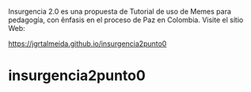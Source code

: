 Insurgencia 2.0 es una propuesta de Tutorial de uso de Memes para pedagogía, con ênfasis en el proceso de Paz en Colombia. Visite el sítio Web:

https://jgrtalmeida.github.io/insurgencia2punto0
# insurgencia2punto0
